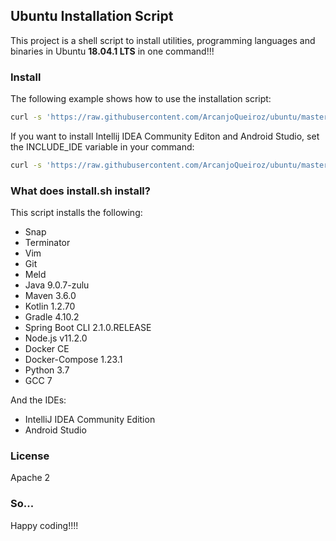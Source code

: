 ## Ubuntu Installation Script

This project is a shell script to install utilities, programming languages and binaries in Ubuntu **18.04.1 LTS** in one command!!!

### Install

The following example shows how to use the installation script:

```sh
curl -s 'https://raw.githubusercontent.com/ArcanjoQueiroz/ubuntu/master/install.sh' | bash
```

If you want to install Intellij IDEA Community Editon and Android Studio, set the INCLUDE_IDE variable in your command:

```sh
curl -s 'https://raw.githubusercontent.com/ArcanjoQueiroz/ubuntu/master/install.sh' | INCLUDE_IDE=y bash
```

### What does install.sh install?

This script installs the following:

* Snap
* Terminator
* Vim
* Git
* Meld
* Java 9.0.7-zulu
* Maven 3.6.0
* Kotlin 1.2.70
* Gradle 4.10.2
* Spring Boot CLI 2.1.0.RELEASE
* Node.js v11.2.0
* Docker CE
* Docker-Compose 1.23.1
* Python 3.7
* GCC 7

And the IDEs:

* IntelliJ IDEA Community Edition
* Android Studio

### License

Apache 2


### So...

Happy coding!!!!
